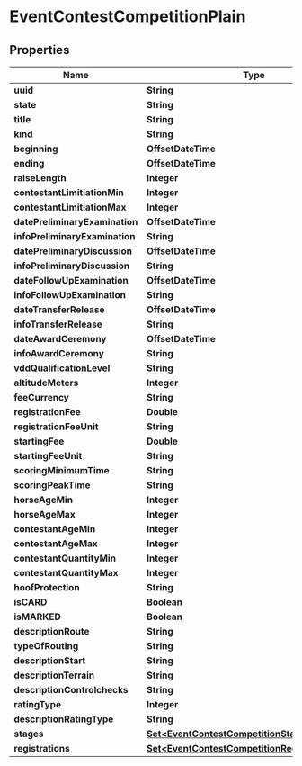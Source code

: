 

# EventContestCompetitionPlain


## Properties

Name | Type | Description | Notes
------------ | ------------- | ------------- | -------------
**uuid** | **String** |  | 
**state** | **String** |  |  [optional]
**title** | **String** |  |  [optional]
**kind** | **String** |  |  [optional]
**beginning** | **OffsetDateTime** |  |  [optional]
**ending** | **OffsetDateTime** |  |  [optional]
**raiseLength** | **Integer** |  |  [optional]
**contestantLimitiationMin** | **Integer** |  |  [optional]
**contestantLimitiationMax** | **Integer** |  |  [optional]
**datePreliminaryExamination** | **OffsetDateTime** |  |  [optional]
**infoPreliminaryExamination** | **String** |  |  [optional]
**datePreliminaryDiscussion** | **OffsetDateTime** |  |  [optional]
**infoPreliminaryDiscussion** | **String** |  |  [optional]
**dateFollowUpExamination** | **OffsetDateTime** |  |  [optional]
**infoFollowUpExamination** | **String** |  |  [optional]
**dateTransferRelease** | **OffsetDateTime** |  |  [optional]
**infoTransferRelease** | **String** |  |  [optional]
**dateAwardCeremony** | **OffsetDateTime** |  |  [optional]
**infoAwardCeremony** | **String** |  |  [optional]
**vddQualificationLevel** | **String** |  |  [optional]
**altitudeMeters** | **Integer** |  |  [optional]
**feeCurrency** | **String** |  |  [optional]
**registrationFee** | **Double** |  |  [optional]
**registrationFeeUnit** | **String** |  |  [optional]
**startingFee** | **Double** |  |  [optional]
**startingFeeUnit** | **String** |  |  [optional]
**scoringMinimumTime** | **String** |  |  [optional]
**scoringPeakTime** | **String** |  |  [optional]
**horseAgeMin** | **Integer** |  |  [optional]
**horseAgeMax** | **Integer** |  |  [optional]
**contestantAgeMin** | **Integer** |  |  [optional]
**contestantAgeMax** | **Integer** |  |  [optional]
**contestantQuantityMin** | **Integer** |  |  [optional]
**contestantQuantityMax** | **Integer** |  |  [optional]
**hoofProtection** | **String** |  |  [optional]
**isCARD** | **Boolean** |  |  [optional]
**isMARKED** | **Boolean** |  |  [optional]
**descriptionRoute** | **String** |  |  [optional]
**typeOfRouting** | **String** |  |  [optional]
**descriptionStart** | **String** |  |  [optional]
**descriptionTerrain** | **String** |  |  [optional]
**descriptionControlchecks** | **String** |  |  [optional]
**ratingType** | **Integer** |  |  [optional]
**descriptionRatingType** | **String** |  |  [optional]
**stages** | [**Set&lt;EventContestCompetitionStagePlain&gt;**](EventContestCompetitionStagePlain.md) |  |  [optional]
**registrations** | [**Set&lt;EventContestCompetitionRegistrationPlain&gt;**](EventContestCompetitionRegistrationPlain.md) |  |  [optional]



